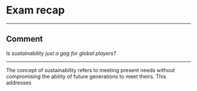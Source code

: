 # Exam recap
___
## Comment
*Is sustainability just a gag for global players?*
___
The concept of sustainability refers to meeting present needs without compromising the ability of future generations to meet theirs. This addresses 